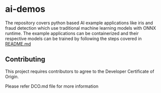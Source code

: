 # ai-demos

The repository covers python based AI example applications like iris and fraud detection which use traditional machine learning models with ONNX runtime.
The example applications can be containerized and their respective models can be trained by following the steps covered in [README.md](fraud_detection/README.md)


## Contributing

This project requires contributors to agree to the Developer Certificate of Origin.

Please refer DCO.md file for more information
